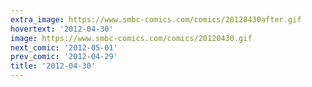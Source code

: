 ```yaml
---
extra_image: https://www.smbc-comics.com/comics/20120430after.gif
hovertext: '2012-04-30'
image: https://www.smbc-comics.com/comics/20120430.gif
next_comic: '2012-05-01'
prev_comic: '2012-04-29'
title: '2012-04-30'
---
```


